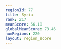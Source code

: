 ```yaml
---
regionId: 77
title: Syria
rank: 217
meanScore: 56.18
globalMeanScore: 73.46
numRegions: 220
layout: region_score
---
```

